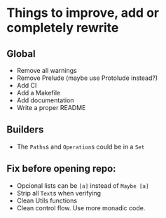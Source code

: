 # Things to improve, add or completely rewrite


## Global
 - Remove all warnings
 - Remove Prelude (maybe use Protolude instead?)
 - Add CI
 - Add a Makefile
 - Add documentation
 - Write a proper README


 ## Builders
 - The `Paths`s and `Operation`s could be in a `Set`

 ## Fix before opening repo:
 - Opcional lists can be `[a]` instead of `Maybe [a]`
 - Strip all `Text`s when verifying
 - Clean Utils functions
 - Clean control flow. Use more monadic code.
